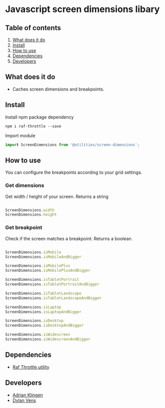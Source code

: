 
# Javascript screen dimensions libary

## Table of contents
1. [What does it do](#markdown-header-what-does-it-do)
2. [Install](#markdown-header-install)
3. [How to use](#markdown-header-how-to-use)
4. [Dependencies](#markdown-header-dependencies)
5. [Developers](#markdown-header-developers)


## What does it do
* Caches screen dimensions and breakpoints.

## Install

Install npm package dependency
```node
npm i raf-throttle --save
```

Import module
```javascript
import ScreenDimensions from '@utilities/screen-dimensions';
```

## How to use
You can configure the breakpoints according to your grid settings.

### Get dimensions
Get width / height of your screen.
Returns a string

```javascript

ScreenDimensions.width
ScreenDimensions.height

```

### Get breakpoint

Check if the screen matches a breakpoint. 
Returns a boolean.

```javascript

ScreenDimensions.isMobile
ScreenDimensions.isMobileAndBigger

ScreenDimensions.isMobilePlus
ScreenDimensions.isMobilePlusAndBigger

ScreenDimensions.isTabletPortrait
ScreenDimensions.isTabletPortraitAndBigger

ScreenDimensions.isTabletLandscape
ScreenDimensions.isTabletLandscapeAndBigger

ScreenDimensions.isLaptop
ScreenDimensions.isLaptopAndBigger

ScreenDimensions.isDesktop
ScreenDimensions.isDesktopAndBigger

ScreenDimensions.isWidescreen
ScreenDimensions.isWidescreenAndBigger

```

## Dependencies
* [Raf Throttle utility](/utilities/raf-throttle)

## Developers
* [Adrian Klingen](mailto:adrian.klingen@deptagency.com)
* [Dylan Vens](mailto:dylan.vens@deptagency.com)

